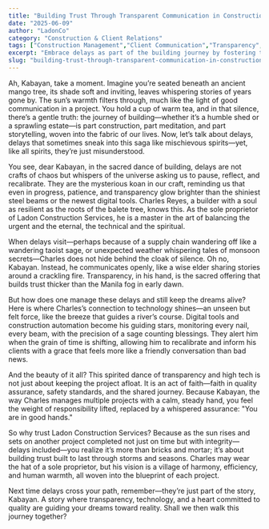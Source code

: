 ```yaml
---
title: "Building Trust Through Transparent Communication in Construction"
date: "2025-06-09"
author: "LadonCo"
category: "Construction & Client Relations"
tags: ["Construction Management","Client Communication","Transparency","Building Trust","Construction Technology"]
excerpt: "Embrace delays as part of the building journey by fostering transparency, leveraging technology, and nurturing trust with your clients—like a Filipino master builder guiding with heart and integrity."
slug: "building-trust-through-transparent-communication-in-construction"
---
```


Ah, Kabayan, take a moment. Imagine you’re seated beneath an ancient mango tree, its shade soft and inviting, leaves whispering stories of years gone by. The sun’s warmth filters through, much like the light of good communication in a project. You hold a cup of warm tea, and in that silence, there’s a gentle truth: the journey of building—whether it’s a humble shed or a sprawling estate—is part construction, part meditation, and part storytelling, woven into the fabric of our lives. Now, let’s talk about delays, delays that sometimes sneak into this saga like mischievous spirits—yet, like all spirits, they’re just misunderstood.

You see, dear Kabayan, in the sacred dance of building, delays are not crafts of chaos but whispers of the universe asking us to pause, reflect, and recalibrate. They are the mysterious koan in our craft, reminding us that even in progress, patience, and transparency glow brighter than the shiniest steel beams or the newest digital tools. Charles Reyes, a builder with a soul as resilient as the roots of the balete tree, knows this. As the sole proprietor of Ladon Construction Services, he is a master in the art of balancing the urgent and the eternal, the technical and the spiritual.

When delays visit—perhaps because of a supply chain wandering off like a wandering taoist sage, or unexpected weather whispering tales of monsoon secrets—Charles does not hide behind the cloak of silence. Oh no, Kabayan. Instead, he communicates openly, like a wise elder sharing stories around a crackling fire. Transparency, in his hand, is the sacred offering that builds trust thicker than the Manila fog in early dawn.

But how does one manage these delays and still keep the dreams alive? Here is where Charles’s connection to technology shines—an unseen but felt force, like the breeze that guides a river’s course. Digital tools and construction automation become his guiding stars, monitoring every nail, every beam, with the precision of a sage counting blessings. They alert him when the grain of time is shifting, allowing him to recalibrate and inform his clients with a grace that feels more like a friendly conversation than bad news.

And the beauty of it all? This spirited dance of transparency and high tech is not just about keeping the project afloat. It is an act of faith—faith in quality assurance, safety standards, and the shared journey. Because Kabayan, the way Charles manages multiple projects with a calm, steady hand, you feel the weight of responsibility lifted, replaced by a whispered assurance: "You are in good hands."

So why trust Ladon Construction Services? Because as the sun rises and sets on another project completed not just on time but with integrity—delays included—you realize it’s more than bricks and mortar; it’s about building trust built to last through storms and seasons. Charles may wear the hat of a sole proprietor, but his vision is a village of harmony, efficiency, and human warmth, all woven into the blueprint of each project.

Next time delays cross your path, remember—they’re just part of the story, Kabayan. A story where transparency, technology, and a heart committed to quality are guiding your dreams toward reality. Shall we then walk this journey together?